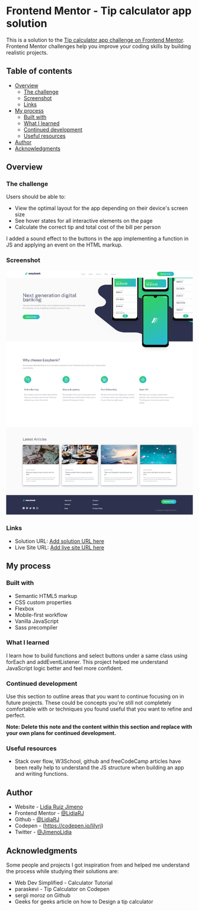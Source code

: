 # Frontend Mentor - Tip calculator app solution

This is a solution to the [Tip calculator app challenge on Frontend Mentor](https://www.frontendmentor.io/challenges/tip-calculator-app-ugJNGbJUX). Frontend Mentor challenges help you improve your coding skills by building realistic projects.

## Table of contents

- [Overview](#overview)
  - [The challenge](#the-challenge)
  - [Screenshot](#screenshot)
  - [Links](#links)
- [My process](#my-process)
  - [Built with](#built-with)
  - [What I learned](#what-i-learned)
  - [Continued development](#continued-development)
  - [Useful resources](#useful-resources)
- [Author](#author)
- [Acknowledgments](#acknowledgments)


## Overview

### The challenge

Users should be able to:

- View the optimal layout for the app depending on their device's screen size
- See hover states for all interactive elements on the page
- Calculate the correct tip and total cost of the bill per person

I added a sound effect to the buttons in the app implementing a function in JS and applying an event on the HTML markup.

### Screenshot

[![Desktop_version](https://github.com/LidiaRJ/easy-bank-landing-page/blob/main/screenshots/desktop.jpg)](https://github.com/LidiaRJ/easy-bank-landing-page/blob/main/screenshots/desktop.jpg)

### Links

- Solution URL: [Add solution URL here](https://your-solution-url.com)
- Live Site URL: [Add live site URL here](https://your-live-site-url.com)

## My process

### Built with

- Semantic HTML5 markup
- CSS custom properties
- Flexbox
- Mobile-first workflow
- Vanilla JavaScript
- Sass precompiler


### What I learned

I learn how to build functions and select buttons under a same class using forEach and addEventListener. 
This project helped me understand JavaScript logic better and feel more confident. 




### Continued development

Use this section to outline areas that you want to continue focusing on in future projects. These could be concepts you're still not completely comfortable with or techniques you found useful that you want to refine and perfect.

**Note: Delete this note and the content within this section and replace with your own plans for continued development.**

### Useful resources

- Stack over flow, W3School, github and freeCodeCamp articles have been really help to understand the JS structure when building an app and writing functions. 



## Author

- Website - [Lidia Ruiz Jimeno](https://www.behance.net/Lidiarjimeno)
- Frontend Mentor - [@LidiaRJ](https://www.frontendmentor.io/profile/LidiaRJ)
- Github - [@LidiaRJ](https://github.com/LidiaRJ)
- Codepen - (https://codepen.io/lilyrj)
- Twitter - [@JimenoLidia](https://twitter.com/JimenoLidia)


## Acknowledgments

Some people and projects I got inspiration from and helped me understand the process while studying their solutions are: 
- Web Dev Simplified - Calculator Tutorial
- paraskevi - Tip Calculator on Codepen
- sergii moroz on Github
- Geeks for geeks article on how to Design a tip calculator 

